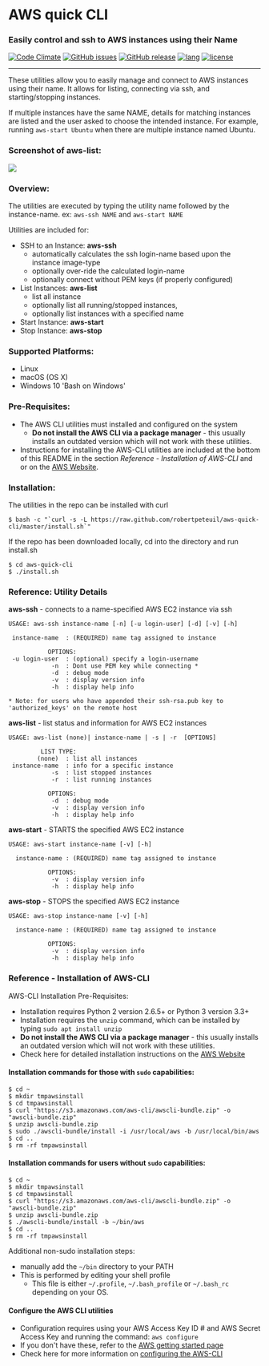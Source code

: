 # AWS quick CLI
### Easily control and ssh to AWS instances using their Name
[![Code Climate](https://codeclimate.com/github/robertpeteuil/aws-quick-cli/badges/gpa.svg?style=flat-square)](https://codeclimate.com/github/robertpeteuil/aws-quick-cli)
[![GitHub issues](https://img.shields.io/github/issues/robertpeteuil/aws-quick-cli.svg)](https://github.com/robertpeteuil/aws-quick-cli)
[![GitHub release](https://img.shields.io/github/release/robertpeteuil/aws-quick-cli.svg?colorB=1c64bf)](https://github.com/robertpeteuil/aws-quick-cli)
[![lang](https://img.shields.io/badge/language-bash-89e051.svg?style=flat-square)]()
[![license](https://img.shields.io/github/license/robertpeteuil/aws-quick-cli.svg?colorB=1c64bf)](https://github.com/robertpeteuil/aws-quick-cli)

---

These utilities allow you to easily manage and connect to AWS instances using their name.  It allows for listing, connecting via ssh, and starting/stopping instances.

If multiple instances have the same NAME, details for matching instances are listed and the user asked to choose the intended instance.  For example, running `aws-start Ubuntu` when there are multiple instance named Ubuntu.

### Screenshot of aws-list:
![](https://cloud.githubusercontent.com/assets/1554603/24174034/db095af6-0e4b-11e7-8e66-fdfa1d8eecae.png)

### Overview:

The utilities are executed by typing the utility name followed by the instance-name. ex: `aws-ssh NAME` and `aws-start NAME`  

Utilities are included for:

- SSH to an Instance: **aws-ssh**
  - automatically calculates the ssh login-name based upon the instance image-type
  - optionally over-ride the calculated login-name
  - optionally connect without PEM keys (if properly configured)
- List Instances: **aws-list**
  - list all instance
  - optionally list all running/stopped instances,
  - optionally list instances with a specified name
- Start Instance: **aws-start**
- Stop Instance: **aws-stop**

### Supported Platforms:

- Linux
- macOS (OS X)
- Windows 10 'Bash on Windows'

### Pre-Requisites:

- The AWS CLI utilities must installed and configured on the system
  - **Do not install the AWS CLI via a package manager** - this usually installs an outdated version which will not work with these utilities.
- Instructions for installing the AWS-CLI utilities are included at the bottom of this README in the section *Reference - Installation of AWS-CLI* and or on the [AWS Website](http://docs.aws.amazon.com/cli/latest/userguide/installing.html).

### Installation:

The utilities in the repo can be installed with curl

```shell
$ bash -c "`curl -s -L https://raw.github.com/robertpeteuil/aws-quick-cli/master/install.sh`"
```

If the repo has been downloaded locally, cd into the directory and run install.sh

```shell
$ cd aws-quick-cli
$ ./install.sh
```

### Reference: Utility Details

**aws-ssh** - connects to a name-specified AWS EC2 instance via ssh

```text
USAGE: aws-ssh instance-name [-n] [-u login-user] [-d] [-v] [-h]

 instance-name	: (REQUIRED) name tag assigned to instance

           OPTIONS:
 -u login-user	: (optional) specify a login-username
            -n	: Dont use PEM key while connecting *
            -d	: debug mode
            -v	: display version info
            -h	: display help info

* Note: for users who have appended their ssh-rsa.pub key to 'authorized_keys' on the remote host
```

**aws-list** - list status and information for AWS EC2 instances

```text
USAGE: aws-list (none)| instance-name | -s | -r  [OPTIONS]

         LIST TYPE:
        (none)	: list all instances
 instance-name	: info for a specific instance
            -s	: list stopped instances
            -r	: list running instances

           OPTIONS:
            -d	: debug mode
            -v	: display version info
            -h	: display help info
```

**aws-start** - STARTS the specified AWS EC2 instance

```text
USAGE: aws-start instance-name [-v] [-h]

  instance-name	: (REQUIRED) name tag assigned to instance

           OPTIONS:
            -v	: display version info
            -h	: display help info
```

**aws-stop** - STOPS the specified AWS EC2 instance

```text
USAGE: aws-stop instance-name [-v] [-h]

  instance-name	: (REQUIRED) name tag assigned to instance

           OPTIONS:
            -v	: display version info
            -h	: display help info
```

### Reference - Installation of AWS-CLI

AWS-CLI Installation Pre-Requisites:
- Installation requires Python 2 version 2.6.5+ or Python 3 version 3.3+
- Installation requires the `unzip` command, which can be installed by typing `sudo apt install unzip`
- **Do not install the AWS CLI via a package manager** - this usually installs an outdated version which will not work with these utilities.
- Check here for detailed installation instructions on the [AWS Website](http://docs.aws.amazon.com/cli/latest/userguide/installing.html)

#### Installation commands for those with `sudo` capabilities:

```shell
$ cd ~
$ mkdir tmpawsinstall
$ cd tmpawsinstall
$ curl "https://s3.amazonaws.com/aws-cli/awscli-bundle.zip" -o "awscli-bundle.zip"
$ unzip awscli-bundle.zip
$ sudo ./awscli-bundle/install -i /usr/local/aws -b /usr/local/bin/aws
$ cd ..
$ rm -rf tmpawsinstall
```

#### Installation commands for users without `sudo` capabilities:

```shell
$ cd ~
$ mkdir tmpawsinstall
$ cd tmpawsinstall
$ curl "https://s3.amazonaws.com/aws-cli/awscli-bundle.zip" -o "awscli-bundle.zip"
$ unzip awscli-bundle.zip
$ ./awscli-bundle/install -b ~/bin/aws
$ cd ..
$ rm -rf tmpawsinstall
```

Additional non-sudo installation steps:

- manually add the `~/bin` directory to your PATH
- This is performed by editing your shell profile
  - This file is either `~/.profile`, `~/.bash_profile` or `~/.bash_rc` depending on your OS.

#### Configure the AWS CLI utilities

- Configuration requires using your AWS Access Key ID # and AWS Secret Access Key and running the command: `aws configure`
- If you don't have these, refer to the [AWS getting started page](http://docs.aws.amazon.com/cli/latest/userguide/cli-chap-getting-set-up.html)
- Check here for more information on [configuring the AWS-CLI](http://docs.aws.amazon.com/cli/latest/userguide/cli-chap-getting-started.html#cli-quick-configuration)
